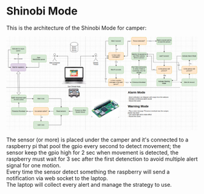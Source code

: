 # Shinobi Mode

This is the architecture of the Shinobi Mode for camper:

![arch](https://github.com/enumD/PeopleRecognition/blob/main/picture/arch.png)  

The sensor (or more) is placed under the camper and it's connected to a raspberry pi that pool the gpio every second to detect movement; the sensor keep the gpio high for 2 sec when movement is detected, the raspberry must wait for 3 sec after the first detenction to avoid multiple alert signal for one motion.  
Every time the sensor detect something the raspberry will send a notification via web socket to the laptop.  
The laptop will collect every alert and manage the strategy to use.
